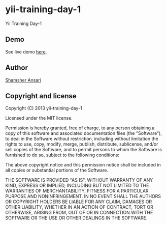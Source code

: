 yii-training-day-1
==================

Yii Training Day-1

## Demo

See live demo [here](http://shamsher31.github.io/yii-training-day-1).

## Author

[Shamsher Ansari](http://github.com/shamsher31)



## Copyright and license

Copyright (C) 2013 yii-training-day-1

Licensed under the MIT license.

Permission is hereby granted, free of charge, to any person obtaining a copy of this software and associated documentation files (the "Software"), to deal in the Software without restriction, including without limitation the rights to use, copy, modify, merge, publish, distribute, sublicense, and/or sell copies of the Software, and to permit persons to whom the Software is furnished to do so, subject to the following conditions:

The above copyright notice and this permission notice shall be included in all copies or substantial portions of the Software.

THE SOFTWARE IS PROVIDED "AS IS", WITHOUT WARRANTY OF ANY KIND, EXPRESS OR IMPLIED, INCLUDING BUT NOT LIMITED TO THE WARRANTIES OF MERCHANTABILITY, FITNESS FOR A PARTICULAR PURPOSE AND NONINFRINGEMENT. IN NO EVENT SHALL THE AUTHORS OR COPYRIGHT HOLDERS BE LIABLE FOR ANY CLAIM, DAMAGES OR OTHER LIABILITY, WHETHER IN AN ACTION OF CONTRACT, TORT OR OTHERWISE, ARISING FROM, OUT OF OR IN CONNECTION WITH THE SOFTWARE OR THE USE OR OTHER DEALINGS IN THE SOFTWARE.
